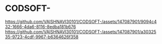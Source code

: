 # CODSOFT-
https://github.com/VAISHNAVI30101/CODSOFT-/assets/147087901/9094c432-1666-4da6-8116-8edba181b676
https://github.com/VAISHNAVI30101/CODSOFT-/assets/147087901/a3032535-9723-4cdf-9967-b6364626f358



